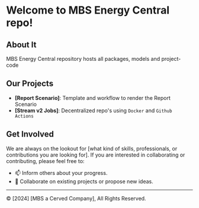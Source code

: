 
# Welcome to MBS Energy Central repo!

## About It

MBS Energy Central repository hosts all packages, models and project-code

## Our Projects

- **[Report Scenario]**: Template and workflow to render the Report Scenario
- **[Stream v2 Jobs]**: Decentralized repo's using `Docker` and `Github Actions`

## Get Involved

We are always on the lookout for [what kind of skills, professionals, or contributions you are looking for]. If you are interested in collaborating or contributing, please feel free to:
- 📫 Inform others about your progress.
- 🤝 Collaborate on existing projects or propose new ideas.

---

© [2024] [MBS a Cerved Company], All Rights Reserved.

